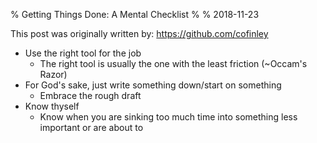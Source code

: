 % Getting Things Done: A Mental Checklist
%
% 2018-11-23

This post was originally written by: https://github.com/cofinley

- Use the right tool for the job
	- The right tool is usually the one with the least friction (~Occam's Razor)
- For God's sake, just write something down/start on something
	- Embrace the rough draft
- Know thyself
    - Know when you are sinking too much time into something less important or are about to

